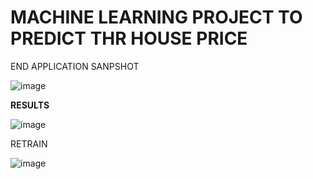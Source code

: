 # MACHINE LEARNING PROJECT TO PREDICT THR HOUSE PRICE
END APPLICATION SANPSHOT

![image](https://user-images.githubusercontent.com/101617198/230703902-bb4d100a-3e0e-45ab-88c7-c619681ccf6c.png)

**RESULTS**

![image](https://user-images.githubusercontent.com/101617198/230703866-5c323463-248a-43a9-9559-ee7f0c215128.png)

RETRAIN 

![image](https://user-images.githubusercontent.com/101617198/230703836-cdbe4b56-c6c6-4a23-99f0-43a86a32487e.png)



